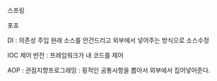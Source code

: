 스프링

포죠

DI : 의존성 주입 원래 소스를 안건드리고 외부에서 넣어주는 방식으로 소스수정

IOC 제어 반전 : 프레임워크가 내 코드를 제어

AOP : 관점지향프로그래밍 : 횡적인 공통사항을 뽑아서 외부에서 집어넣어준다.

